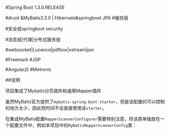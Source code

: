 

#Spring Boot 1.3.0.RELEASE

#druid &MyBatis3.3.0  | Hibernate&springboot JPA
#缓存层

#安全层springboot security

#消息层|代理|分布式服务层

#websocket|Lucence|pdfbox|xstream|poi

#Freemark
#JSP

#AngularjS
#Metronic

##说明

项目集成了Mybatis分页插件和通用Mapper插件

虽然MyBatis官方提供了`mybatis-spring-boot-starter`，但是该配置的可以控制的地方太少，因此短时间不会直接使用该`starter`。

在集成MyBatis配置`MapperScannerConfigurer`需要特别注意，将该类单独放在一个配置文件中，例如本项目中的`MyBatisMapperScannerConfig`类：

